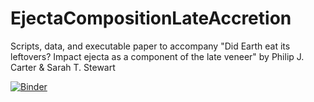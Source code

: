 # EjectaCompositionLateAccretion
Scripts, data, and executable paper to accompany "Did Earth eat its leftovers? Impact ejecta as a component of the late veneer" by Philip J. Carter &amp; Sarah T. Stewart

[![Binder](https://mybinder.org/badge_logo.svg)](https://mybinder.org/v2/gh/PhilJCarter/EjectaCompositionLateAccretion/HEAD?urlpath=lab/tree/EjectaCompositionLateAccretion.ipynb)
